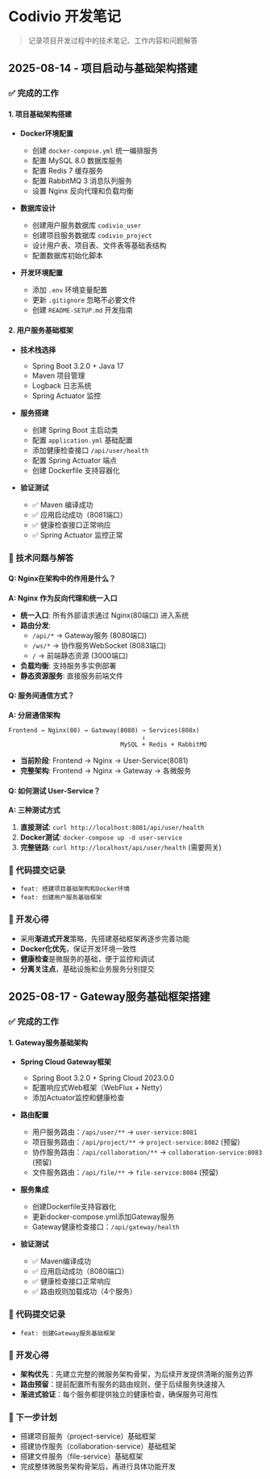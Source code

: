 # Codivio 开发笔记

> 记录项目开发过程中的技术笔记、工作内容和问题解答

## 2025-08-14 - 项目启动与基础架构搭建

### ✅ 完成的工作

#### 1. 项目基础架构搭建
- **Docker环境配置**
  - 创建 `docker-compose.yml` 统一编排服务
  - 配置 MySQL 8.0 数据库服务
  - 配置 Redis 7 缓存服务  
  - 配置 RabbitMQ 3 消息队列服务
  - 设置 Nginx 反向代理和负载均衡

- **数据库设计**
  - 创建用户服务数据库 `codivio_user`
  - 创建项目服务数据库 `codivio_project`
  - 设计用户表、项目表、文件表等基础表结构
  - 配置数据库初始化脚本

- **开发环境配置**
  - 添加 `.env` 环境变量配置
  - 更新 `.gitignore` 忽略不必要文件
  - 创建 `README-SETUP.md` 开发指南

#### 2. 用户服务基础框架
- **技术栈选择**
  - Spring Boot 3.2.0 + Java 17
  - Maven 项目管理
  - Logback 日志系统
  - Spring Actuator 监控

- **服务搭建**
  - 创建 Spring Boot 主启动类
  - 配置 `application.yml` 基础配置
  - 添加健康检查接口 `/api/user/health`
  - 配置 Spring Actuator 端点
  - 创建 Dockerfile 支持容器化

- **验证测试**
  - ✅ Maven 编译成功
  - ✅ 应用启动成功（8081端口）
  - ✅ 健康检查接口正常响应
  - ✅ Spring Actuator 监控正常

### 🤔 技术问题与解答

#### Q: Nginx在架构中的作用是什么？
**A: Nginx 作为反向代理和统一入口**
- **统一入口**: 所有外部请求通过 Nginx(80端口) 进入系统
- **路由分发**: 
  - `/api/*` → Gateway服务 (8080端口)
  - `/ws/*` → 协作服务WebSocket (8083端口)  
  - `/` → 前端静态资源 (3000端口)
- **负载均衡**: 支持服务多实例部署
- **静态资源服务**: 直接服务前端文件

#### Q: 服务间通信方式？
**A: 分层通信架构**
```
Frontend → Nginx(80) → Gateway(8080) → Services(808x)
                                     ↓
                               MySQL + Redis + RabbitMQ
```

- **当前阶段**: Frontend → Nginx → User-Service(8081)
- **完整架构**: Frontend → Nginx → Gateway → 各微服务

#### Q: 如何测试 User-Service？
**A: 三种测试方式**
1. **直接测试**: `curl http://localhost:8081/api/user/health`
2. **Docker测试**: `docker-compose up -d user-service`
3. **完整链路**: `curl http://localhost/api/user/health` (需要网关)

### 🎯 代码提交记录
- `feat: 搭建项目基础架构和Docker环境`
- `feat: 创建用户服务基础框架`

### 📝 开发心得
- 采用**渐进式开发**策略，先搭建基础框架再逐步完善功能
- **Docker化优先**，保证开发环境一致性  
- **健康检查**是微服务的基础，便于监控和调试
- **分离关注点**，基础设施和业务服务分别提交

## 2025-08-17 - Gateway服务基础框架搭建

### ✅ 完成的工作

#### 1. Gateway服务基础架构
- **Spring Cloud Gateway框架**
  - Spring Boot 3.2.0 + Spring Cloud 2023.0.0
  - 配置响应式Web框架（WebFlux + Netty）
  - 添加Actuator监控和健康检查

- **路由配置**
  - 用户服务路由：`/api/user/**` → `user-service:8081`
  - 项目服务路由：`/api/project/**` → `project-service:8082` (预留)
  - 协作服务路由：`/api/collaboration/**` → `collaboration-service:8083` (预留)
  - 文件服务路由：`/api/file/**` → `file-service:8084` (预留)

- **服务集成**
  - 创建Dockerfile支持容器化
  - 更新docker-compose.yml添加Gateway服务
  - Gateway健康检查接口：`/api/gateway/health`

- **验证测试**
  - ✅ Maven编译成功
  - ✅ 应用启动成功（8080端口）
  - ✅ 健康检查接口正常响应
  - ✅ 路由规则加载成功（4个服务）

### 🎯 代码提交记录
- `feat: 创建Gateway服务基础框架`

### 📝 开发心得
- **架构优先**：先建立完整的微服务架构骨架，为后续开发提供清晰的服务边界
- **路由预留**：提前配置所有服务的路由规则，便于后续服务快速接入
- **渐进式验证**：每个服务都提供独立的健康检查，确保服务可用性

### 🔄 下一步计划
- 搭建项目服务（project-service）基础框架
- 搭建协作服务（collaboration-service）基础框架  
- 搭建文件服务（file-service）基础框架
- 完成整体微服务架构骨架后，再进行具体功能开发